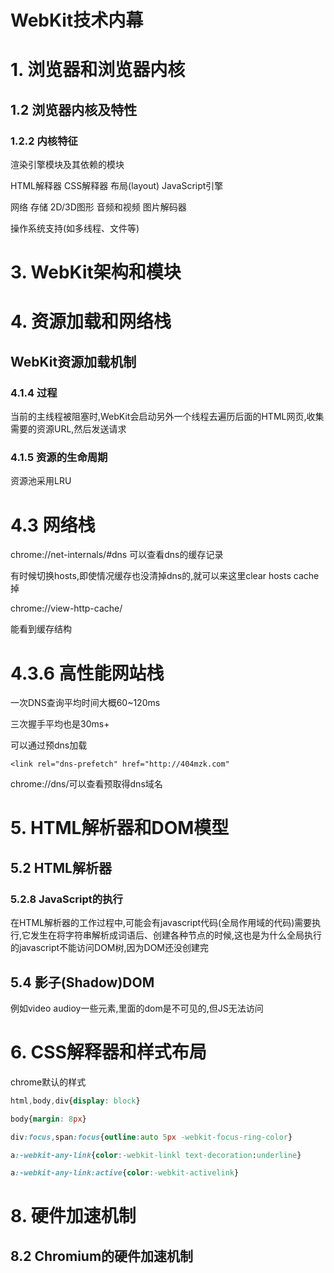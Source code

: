 # WebKit技术内幕

# 1. 浏览器和浏览器内核

## 1.2 浏览器内核及特性

### 1.2.2 内核特征

渲染引擎模块及其依赖的模块

HTML解释器 CSS解释器 布局(layout) JavaScript引擎

网络 存储 2D/3D图形 音频和视频 图片解码器

操作系统支持(如多线程、文件等)

# 3. WebKit架构和模块

# 4. 资源加载和网络栈

## WebKit资源加载机制

### 4.1.4 过程

当前的主线程被阻塞时,WebKit会启动另外一个线程去遍历后面的HTML网页,收集需要的资源URL,然后发送请求

### 4.1.5 资源的生命周期

资源池采用LRU

# 4.3 网络栈

chrome://net-internals/#dns 可以查看dns的缓存记录

有时候切换hosts,即使情况缓存也没清掉dns的,就可以来这里clear hosts cache掉

chrome://view-http-cache/

能看到缓存结构

# 4.3.6 高性能网站栈

一次DNS查询平均时间大概60~120ms

三次握手平均也是30ms+

可以通过预dns加载

```
<link rel="dns-prefetch" href="http://404mzk.com"
```

chrome://dns/可以查看预取得dns域名

# 5. HTML解析器和DOM模型

## 5.2 HTML解析器

### 5.2.8 JavaScript的执行

在HTML解析器的工作过程中,可能会有javascript代码(全局作用域的代码)需要执行,它发生在将字符串解析成词语后、创建各种节点的时候,这也是为什么全局执行的javascript不能访问DOM树,因为DOM还没创建完

## 5.4 影子(Shadow)DOM

例如video audioy一些元素,里面的dom是不可见的,但JS无法访问

# 6. CSS解释器和样式布局

chrome默认的样式

```css
html,body,div{display: block}

body{margin: 8px}

div:focus,span:focus{outline:auto 5px -webkit-focus-ring-color}

a:-webkit-any-link{color:-webkit-linkl text-decoration:underline}

a:-webkit-any-link:active{color:-webkit-activelink}

```

# 8. 硬件加速机制

## 8.2 Chromium的硬件加速机制




